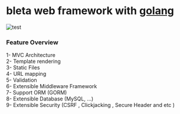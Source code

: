 # bleta web framework with [golang](https://golang.org)

![test](http://sm.uploads.im/t/JyqRx.png)


### Feature Overview 

1- MVC Architecture <br />
2- Template rendering <br />
3- Static Files <br />
4- URL mapping <br />
5- Validation <br />
6- Extensible Middleware Framework <br />
7- Support ORM (GORM) <br />
8- Extensible Database (MySQL, ...) <br />
9- Extensible Security (CSRF , Clickjacking , Secure Header and etc ) <br />
